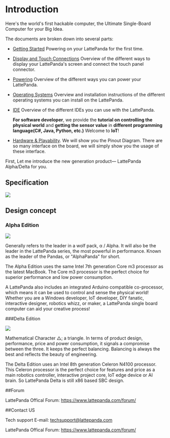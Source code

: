 # Introduction

Here's the world's first hackable computer, the Ultimate Single-Board Computer for your Big Idea.

The documents are broken down into several parts:

* [Getting Started](Getting_Started_Alpha.md) Powering on your LattePanda for the first time.
* [Display and Touch Connections](Display_Touch_Connections_Alpha.md) Overview of the different ways to display your LattePanda's screen and connect the touch panel connector.
* [Powering](Powering_Alpha.md) Overview of the different ways you can power your LattePanda.
* [Operating Systems](Operating_Systems_Alpha.md) Overview and installation instructions of the different operating systems you can install on the LattePanda.
* [IDE](IDE_Alpha.md) Overview of the different IDEs you can use with the LattePanda.

  **For software developer**, we provide the **tutorial on controlling the physical world** and **getting the sensor value** in **different programming language(C#, Java, Python, etc.)** Welcome to **IoT**!

- [Hardware & Playability]( ). We will show you the Pinout Diagram. There are so many interface on the board, we will simply show you the usage of these interface.

First, Let me introduce the new generation product— LattePanda Alpha/Delta for you. 

## Specification

![](https://i.imgur.com/J0m9x3a.png)

## Design concept

### Alpha Edition

![](https://i.imgur.com/TQmHjfI.jpg?2)

Generally refers to the leader in a wolf pack, α / Alpha. It will also be the leader in the LattePanda series, the most powerful in performance. Known as the leader of the Pandas, or "AlphaPanda" for short.

The Alpha Edition uses the same Intel 7th generation Core m3 processor as the latest MacBook. The Core m3 processor is the perfect choice for superior performance and low power consumption.

A LattePanda also includes an integrated Arduino compatible co-processor, which means it can be used to control and sense the physical world! Whether you are a Windows developer, IoT developer, DIY fanatic, interactive designer, robotics whizz, or maker, a LattePanda single board computer can aid your creative process! 

###Delta Edition

![](https://i.imgur.com/be38swS.jpg?1)

Mathematical Character △; a triangle. In terms of product design, performance, price and power consumption, it signals a compromise between the three. It keeps the perfect balancing. Balancing is always the best and reflects the beauty of engineering.

The Delta Edition uses an Intel 8th generation Celeron N4100 processor. This Celeron processor is the perfect choice for features and price as a main robotics controller, interactive project core, IoT edge device or AI brain. So LattePanda Delta is still x86 based SBC design.

##Forum

LattePanda Offical Forum: https://www.lattepanda.com/forum/


##Contact US

Tech support E-mail: techsupport@lattepanda.com

LattePanda Offical Forum: https://www.lattepanda.com/forum/
